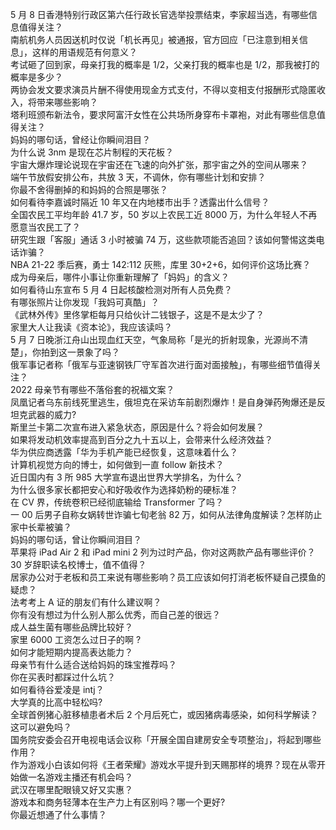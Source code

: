 5 月 8 日香港特别行政区第六任行政长官选举投票结束，李家超当选，有哪些信息值得关注？  
南航机务人员因送机时仅说「机长再见」被通报，官方回应「已注意到相关信息」，这样的用语规范有何意义？  
考试砸了回到家，母亲打我的概率是 1/2，父亲打我的概率也是 1/2，那我被打的概率是多少？  
两协会发文要求演员片酬不得使用现金方式支付，不得以变相支付报酬形式隐匿收入，将带来哪些影响？  
塔利班颁布新法令，要求阿富汗女性在公共场所身穿布卡罩袍，对此有哪些信息值得关注？  
妈妈的哪句话，曾经让你瞬间泪目？  
为什么说 3nm 是现在芯片制程的天花板？  
宇宙大爆炸理论说现在宇宙还在飞速的向外扩张，那宇宙之外的空间从哪来？  
端午节放假安排公布，共放 3 天，不调休，你有哪些计划和安排？  
你最不舍得删掉的和妈妈的合照是哪张？  
如何看待李嘉诚时隔近 10 年又在内地楼市出手？透露出什么信号？  
全国农民工平均年龄 41.7 岁，50 岁以上农民工近 8000 万，为什么年轻人不再愿意当农民工了？  
研究生跟「客服」通话 3 小时被骗 74 万，这些款项能否追回？该如何警惕这类电话诈骗？  
NBA 21-22 季后赛，勇士 142:112 灰熊，库里 30+2+6，如何评价这场比赛？  
成为母亲后，哪件小事让你重新理解了「妈妈」的含义？  
如何看待山东宣布 5 月 4 日起核酸检测对所有人员免费？  
有哪张照片让你发现「我妈可真酷」？  
《武林外传》里佟掌柜每月只给伙计二钱银子，这是不是太少了？  
家里大人让我读《资本论》，我应该读吗？  
5 月 7 日晚浙江舟山出现血红天空，气象局称「是光的折射现象，光源尚不清楚」，你拍到这一景象了吗？  
俄军事记者称「俄军与亚速钢铁厂守军首次进行面对面接触」，有哪些细节值得关注？  
2022 母亲节有哪些不落俗套的祝福文案？  
凤凰记者乌东前线死里逃生，俄坦克在采访车前剧烈爆炸！是自身弹药殉爆还是反坦克武器的威力?  
斯里兰卡第二次宣布进入紧急状态，原因是什么？将会如何发展？  
如果将发动机效率提高到百分之九十五以上，会带来什么经济效益？  
华为供应商透露「华为手机产能已经恢复，这意味着什么？  
计算机视觉方向的博士，如何做到一直 follow 新技术？  
近日国内有 3 所 985 大学宣布退出世界大学排名，为什么？  
为什么很多家长都把安心和好吸收作为选择奶粉的硬标准？  
在 CV 界，传统卷积已经彻底输给 Transformer 了吗？  
一 00 后男子自称女娲转世诈骗七旬老翁 82 万，如何从法律角度解读？怎样防止家中长辈被骗？  
妈妈的哪句话，曾让你瞬间泪目？  
苹果将 iPad Air 2 和 iPad mini 2 列为过时产品，你对这两款产品有哪些评价？  
30 岁辞职读名校博士，值不值得？  
居家办公对于老板和员工来说有哪些影响？员工应该如何打消老板怀疑自己摸鱼的疑虑？  
法考考上 A 证的朋友们有什么建议啊？  
你有没有想过为什么别人那么优秀，而自己差的很远？  
成人益生菌有哪些品牌比较好？  
家里 6000 工资怎么过日子的啊 ?  
如何才能短期内提高表达能力？  
母亲节有什么适合送给妈妈的珠宝推荐吗？  
你在买表时都踩过什么坑？  
如何看待谷爱凌是 intj？  
大学真的比高中轻松吗?  
全球首例猪心脏移植患者术后 2 个月后死亡，或因猪病毒感染，如何科学解读？这可以避免吗？  
国务院安委会召开电视电话会议称「开展全国自建房安全专项整治」，将起到哪些作用？  
作为游戏小白该如何将《王者荣耀》游戏水平提升到天赐那样的境界？现在从零开始做一名游戏主播还有机会吗？  
武汉在哪里配眼镜又好又实惠？  
游戏本和商务轻薄本在生产力上有区别吗？哪一个更好?  
你最近想通了什么事情？  
